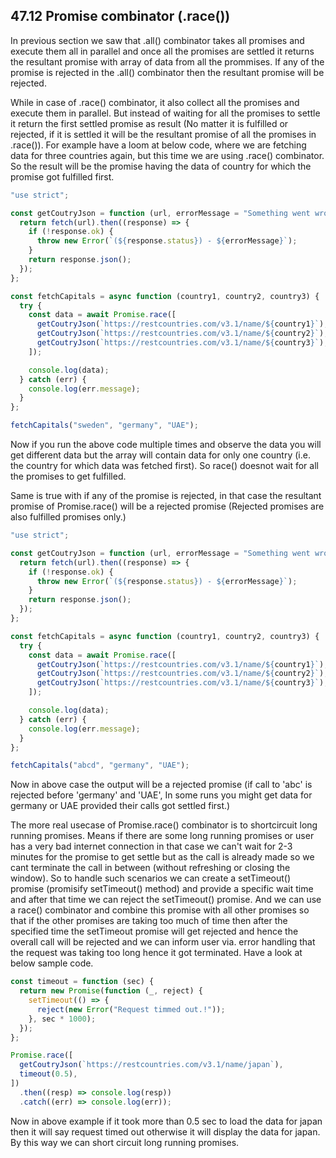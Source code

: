 ## 47.12 Promise combinator (.race())

In previous section we saw that .all() combinator takes all promises and execute them all in parallel and once all the promises are settled it returns the resultant promise with array of data from all the prommises. If any of the promise is rejected in the .all() combinator then the resultant promise will be rejected.

While in case of .race() combinator, it also collect all the promises and execute them in parallel. But instead of waiting for all the promises to settle it return the first settled promise as result (No matter it is fulfilled or rejected, if it is settled it will be the resultant promise of all the promises in .race()). For example have a loom at below code, where we are fetching data for three countries again, but this time we are using .race() combinator. So the result will be the promise having the data of country for which the promise got fulfilled first.

```javascript
"use strict";

const getCoutryJson = function (url, errorMessage = "Something went wrong!") {
  return fetch(url).then((response) => {
    if (!response.ok) {
      throw new Error(`(${response.status}) - ${errorMessage}`);
    }
    return response.json();
  });
};

const fetchCapitals = async function (country1, country2, country3) {
  try {
    const data = await Promise.race([
      getCoutryJson(`https://restcountries.com/v3.1/name/${country1}`),
      getCoutryJson(`https://restcountries.com/v3.1/name/${country2}`),
      getCoutryJson(`https://restcountries.com/v3.1/name/${country3}`),
    ]);

    console.log(data);
  } catch (err) {
    console.log(err.message);
  }
};

fetchCapitals("sweden", "germany", "UAE");
```

Now if you run the above code multiple times and observe the data you will get different data but the array will contain data for only one country (i.e. the country for which data was fetched first). So race() doesnot wait for all the promises to get fulfilled.

Same is true with if any of the promise is rejected, in that case the resultant promise of Promise.race() will be a rejected promise (Rejected promises are also fulfilled promises only.)

```javascript
"use strict";

const getCoutryJson = function (url, errorMessage = "Something went wrong!") {
  return fetch(url).then((response) => {
    if (!response.ok) {
      throw new Error(`(${response.status}) - ${errorMessage}`);
    }
    return response.json();
  });
};

const fetchCapitals = async function (country1, country2, country3) {
  try {
    const data = await Promise.race([
      getCoutryJson(`https://restcountries.com/v3.1/name/${country1}`),
      getCoutryJson(`https://restcountries.com/v3.1/name/${country2}`),
      getCoutryJson(`https://restcountries.com/v3.1/name/${country3}`),
    ]);

    console.log(data);
  } catch (err) {
    console.log(err.message);
  }
};

fetchCapitals("abcd", "germany", "UAE");
```

Now in above case the output will be a rejected promise (if call to 'abc' is rejected before 'germany' and 'UAE', In some runs you might get data for germany or UAE provided their calls got settled first.)

The more real usecase of Promise.race() combinator is to shortcircuit long running promises. Means if there are some long running promises or user has a very bad internet connection in that case we can't wait for 2-3 minutes for the promise to get settle but as the call is already made so we cant terminate the call in between (without refreshing or closing the window). So to handle such scenarios we can create a setTimeout() promise (promisify setTimeout() method) and provide a specific wait time and after that time we can reject the setTimeout() promise. And we can use a race() combinator and combine this promise with all other promises so that if the other promises are taking too much of time then after the specified time the setTimeout promise will get rejected and hence the overall call will be rejected and we can inform user via. error handling that the request was taking too long hence it got terminated. Have a look at below sample code.

```javascript
const timeout = function (sec) {
  return new Promise(function (_, reject) {
    setTimeout(() => {
      reject(new Error("Request timmed out.!"));
    }, sec * 1000);
  });
};

Promise.race([
  getCoutryJson(`https://restcountries.com/v3.1/name/japan`),
  timeout(0.5),
])
  .then((resp) => console.log(resp))
  .catch((err) => console.log(err));
```

Now in above example if it took more than 0.5 sec to load the data for japan then it will say request timed out otherwise it will display the data for japan. By this way we can short circuit long running promises.
